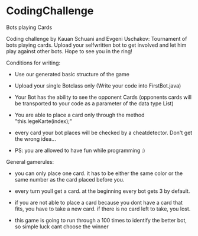 # CodingChallenge
Bots playing Cards

Coding challenge by Kauan Schuani and Evgeni Uschakov: Tournament of bots playing cards. Upload your selfwritten bot to get involved and let him play against other bots. Hope to see you in the ring!

Conditions for writing: 

- Use our generated basic structure of the game
            
- Upload your single Botclass only (Write your code into FirstBot.java)
            
- Your Bot has the ability to see the opponent Cards (opponents cards will be transported to your code as a parameter of the data type List<Karte>)
           
- You are able to place a card only through the method "this.legeKarte(index);"

- every card your bot places will be checked by a cheatdetector. Don't get the wrong idea...
            
- PS: you are allowed to have fun while programming :)
            
General gamerules: 

- you can only place one card. it has to be either the same color or the same number as the card placed before you.
            
- every turn youll get a card. at the beginning every bot gets 3 by default. 
            
- if you are not able to place a card because you dont have a card that fits, you have to take a new card. if there is no card left to take, you lost.
            
- this game is going to run through a 100 times to identify the better bot, so simple luck cant choose the winner
